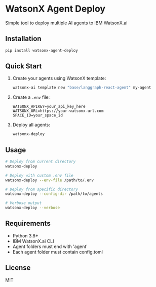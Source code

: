 # WatsonX Agent Deploy

Simple tool to deploy multiple AI agents to IBM WatsonX.ai

## Installation

```bash
pip install watsonx-agent-deploy
```

## Quick Start

1. Create your agents using WatsonX template:
   ```bash
   watsonx-ai template new "base/langgraph-react-agent" my-agent
   ```

2. Create a `.env` file:
   ```
   WATSONX_APIKEY=your_api_key_here
   WATSONX_URL=https://your-watsonx-url.com
   SPACE_ID=your_space_id
   ```

3. Deploy all agents:
   ```bash
   watsonx-deploy
   ```

## Usage

```bash
# Deploy from current directory
watsonx-deploy

# Deploy with custom .env file
watsonx-deploy --env-file /path/to/.env

# Deploy from specific directory
watsonx-deploy --config-dir /path/to/agents

# Verbose output
watsonx-deploy --verbose
```

## Requirements

- Python 3.8+
- IBM WatsonX.ai CLI
- Agent folders must end with 'agent'
- Each agent folder must contain config.toml

## License

MIT
